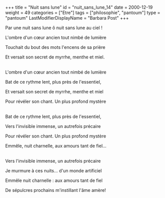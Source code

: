 +++
title = "Nuit sans lune"
id = "nuit_sans_lune_14"
date = 2000-12-19
weight = 49
categories = ["Etre"]
tags = ["philosophie", "pantoum"]
type = "pantoum"
LastModifierDisplayName = "Barbara Post"
+++

Par une nuit sans lune ô nuit sans lune au ciel !

L'ombre d'un cœur ancien tout nimbé de lumière

Touchait du bout des mots l'encens de sa prière

Et versait son secret de myrrhe, menthe et miel.

 \
L'ombre d'un cœur ancien tout nimbé de lumière

Bat de ce rythme lent, plus près de l'essentiel,

Et versait son secret de myrrhe, menthe et miel

Pour révéler son chant. Un plus profond mystère

 \
Bat de ce rythme lent, plus près de l'essentiel,

Vers l'invisible immense, un autrefois précaire

Pour révéler son chant. Un plus profond mystère

Emmêle, nuit charnelle, aux amours tant de fiel...

 \
Vers l'invisible immense, un autrefois précaire

Je murmure à ces nuits... d'un monde artificiel

Emmêle nuit charnelle : aux amours tant de fiel

De sépulcres prochains m'instillant l'âme amère!
